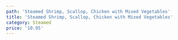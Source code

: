 ```yaml
---
path: 'Steamed Shrimp, Scallop, Chicken with Mixed Vegetables'
title: 'Steamed Shrimp, Scallop, Chicken with Mixed Vegetables'
category: Steamed
price: '10.95'
---
```


